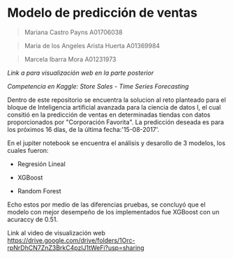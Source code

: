 # **Modelo de predicción de ventas**
> Mariana Castro Payns A01706038

> Maria de los Angeles Arista Huerta A01369984

> Marcela Ibarra Mora A01231973

*Link a para visualización web en la parte posterior*

*Competencia en Kaggle:
Store Sales - Time Series Forecasting*

Dentro de este repositorio se encuentra la solucion al reto planteado para el bloque de Inteligencia artificial avanzada para la ciencia de datos I, el cual consitió en la predicción de ventas en determinadas tiendas con datos proporcionados por "Corporación Favorita". La predicción deseada es  para los próximos 16 días, de la última fecha:'15-08-2017'.

En el jupiter notebook se encuentra el análisis y desarollo de 3 modelos, los cuales fueron: 

- Regresión Lineal

- XGBoost

- Random Forest

Echo estos por medio de las diferencias pruebas, se concluyó que el modelo con mejor desempeño de los implementados fue XGBoost con un acuraccy de 0.51.


Link al video de visualización web
https://drive.google.com/drive/folders/1Orc-rpNrDhCN7ZnZ3BrkC4pzlJ1tWeFi?usp=sharing

